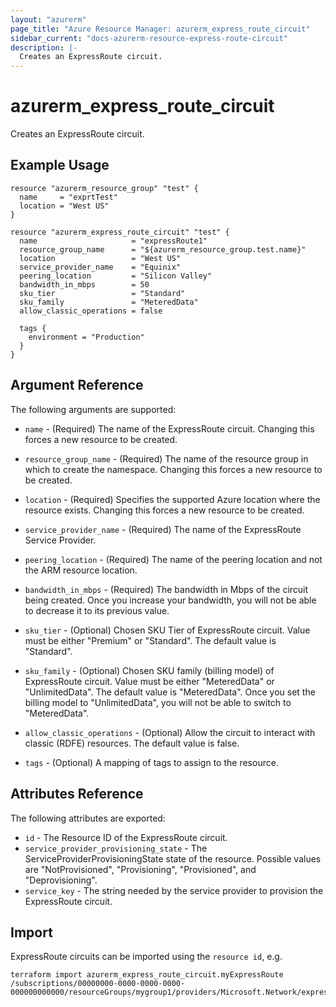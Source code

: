 ```yaml
---
layout: "azurerm"
page_title: "Azure Resource Manager: azurerm_express_route_circuit"
sidebar_current: "docs-azurerm-resource-express-route-circuit"
description: |-
  Creates an ExpressRoute circuit.
---
```


# azurerm\_express\_route\_circuit

Creates an ExpressRoute circuit.

## Example Usage

```hcl
resource "azurerm_resource_group" "test" {
  name     = "exprtTest"
  location = "West US"
}

resource "azurerm_express_route_circuit" "test" {
  name                     = "expressRoute1"
  resource_group_name      = "${azurerm_resource_group.test.name}"
  location                 = "West US"
  service_provider_name    = "Equinix"
  peering_location         = "Silicon Valley"
  bandwidth_in_mbps        = 50
  sku_tier                 = "Standard"
  sku_family               = "MeteredData"
  allow_classic_operations = false

  tags {
    environment = "Production"
  }
}
```

## Argument Reference

The following arguments are supported:

* `name` - (Required) The name of the ExpressRoute circuit. Changing this forces a
    new resource to be created.

* `resource_group_name` - (Required) The name of the resource group in which to
    create the namespace. Changing this forces a new resource to be created.

* `location` - (Required) Specifies the supported Azure location where the resource exists.
    Changing this forces a new resource to be created.

* `service_provider_name` - (Required) The name of the ExpressRoute Service Provider.

* `peering_location` - (Required) The name of the peering location and not the ARM resource location.

* `bandwidth_in_mbps` - (Required) The bandwidth in Mbps of the circuit being created. Once you increase your bandwidth, 
    you will not be able to decrease it to its previous value.

* `sku_tier` - (Optional) Chosen SKU Tier of ExpressRoute circuit. Value must be either "Premium" or "Standard". 
    The default value is "Standard".

* `sku_family` - (Optional) Chosen SKU family (billing model) of ExpressRoute circuit. 
    Value must be either "MeteredData" or "UnlimitedData". The default value is "MeteredData". 
    Once you set the billing model to "UnlimitedData", you will not be able to switch to "MeteredData".

* `allow_classic_operations` - (Optional) Allow the circuit to interact with classic (RDFE) resources.
    The default value is false.

* `tags` - (Optional) A mapping of tags to assign to the resource.

## Attributes Reference

The following attributes are exported:

* `id` - The Resource ID of the ExpressRoute circuit.
* `service_provider_provisioning_state` - The ServiceProviderProvisioningState state of the resource. 
    Possible values are "NotProvisioned", "Provisioning", "Provisioned", and "Deprovisioning".
* `service_key` - The string needed by the service provider to provision the ExpressRoute circuit.

## Import

ExpressRoute circuits can be imported using the `resource id`, e.g.

```
terraform import azurerm_express_route_circuit.myExpressRoute /subscriptions/00000000-0000-0000-0000-000000000000/resourceGroups/mygroup1/providers/Microsoft.Network/expressRouteCircuits/myExpressRoute
```
